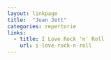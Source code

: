 ```yaml
---
layout: linkpage
title:  "Joan Jett"
categories: repertorie
links:
  - title: I Love Rock 'n' Roll
    url: i-love-rock-n-roll
---
```

